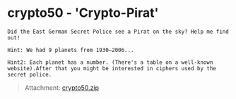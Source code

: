 # crypto50 - 'Crypto-Pirat'
    Did the East German Secret Police see a Pirat on the sky? Help me find out! 

    Hint: We had 9 planets from 1930–2006... 

    Hint2: Each planet has a number. (There's a table on a well-known website).After that you might be interested in ciphers used by the secret police.

> Attachment: [crypto50.zip](./crypto50.zip)
